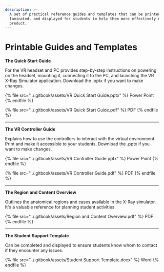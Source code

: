 ```yaml
---
description: >-
  A set of practical reference guides and templates that can be printed,
  laminated, and displayed for students to help them more effectively use the
  product.
---
```


# Printable Guides and Templates

**The Quick Start Guide**&#x20;

For the VR headset and PC provides step-by-step instructions on powering on the headset, mounting it, connecting it to the PC, and launching the VR X-Ray Simulator application. Download the .pptx if you want to make changes.

{% file src="../.gitbook/assets/VR Quick Start Guide.pptx" %}
Power Point
{% endfile %}

{% file src="../.gitbook/assets/VR Quick Start Guide.pdf" %}
PDF
{% endfile %}

***

**The VR Controller Guide**&#x20;

Explains how to use the controllers to interact with the virtual environment. Print and make it accessible to your students. Download the .pptx if you want to make changes.

{% file src="../.gitbook/assets/VR Controller Guide.pptx" %}
Power Point
{% endfile %}

{% file src="../.gitbook/assets/VR Controller Guide.pdf" %}
PDF
{% endfile %}

***

**The Region and Content Overview**&#x20;

Outlines the anatomical regions and cases available in the X-Ray simulator. It's a valuable reference for planning student activities.

{% file src="../.gitbook/assets/Region and Content Overview.pdf" %}
PDF
{% endfile %}

***

**The Student Support Template**&#x20;

Can be completed and displayed to ensure students know whom to contact if they encounter any issues.

{% file src="../.gitbook/assets/Student Support Template.docx" %}
Word
{% endfile %}
